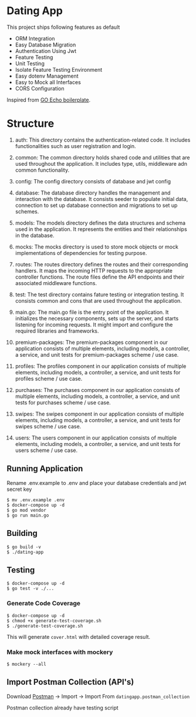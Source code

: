 # Dating App

This project ships following features as default
* ORM Integration
* Easy Database Migration
* Authentication Using Jwt
* Feature Testing
* Unit Testing
* Isolate Feature Testing Environment
* Easy dotenv Management
* Easy to Mock all Interfaces
* CORS Configuration

 Inspired from [GO Echo boilerplate](https://github.com/triaton/go-echo-boilerplate).


# Structure

1. auth: This directory contains the authentication-related code. It includes functionalities such as user registration and login.

2. common: The common directory holds shared code and utilities that are used throughout the application. It includes type, utils, middleware adn common functionality.

3. config: The config directory consists of database and jwt config

4. database: The database directory handles the management and interaction with the database. It consists seeder to populate initial data, connection to set up database connection and migrations to set up schemes.

5. models: The models directory defines the data structures and schema used in the application. It represents the entities and their relationships in the database.

6. mocks: The mocks directory is used to store mock objects or mock implementations of dependencies for testing purpose.

7. routes: The routes directory defines the routes and their corresponding handlers. It maps the incoming HTTP requests to the appropriate controller functions. The route files define the API endpoints and their associated middleware functions.

8. test: The test directory contains fature testing or integration testing. It consists common and cons that are used throughout the application.

9. main.go: The main.go file is the entry point of the application. It initializes the necessary components, sets up the server, and starts listening for incoming requests. It might import and configure the required libraries and frameworks.
    
10. premium-packages: The premium-packages component in our application consists of multiple elements, including models, a controller, a service, and unit tests for premium-packages scheme / use case.

11. profiles: The profiles component in our application consists of multiple elements, including models, a controller, a service, and unit tests for profiles scheme / use case.

12. purchases: The purchases component in our application consists of multiple elements, including models, a controller, a service, and unit tests for purchases scheme / use case.

13. swipes: The swipes component in our application consists of multiple elements, including models, a controller, a service, and unit tests for swipes scheme / use case.

14. users: The users component in our application consists of multiple elements, including models, a controller, a service, and unit tests for users scheme / use case.
    

## Running Application

Rename .env.example to .env and place your database credentials and jwt secret key

```
$ mv .env.example .env
$ docker-compose up -d
$ go mod vendor
$ go run main.go
```

## Building

```
$ go build -v
$ ./dating-app
```

## Testing

```
$ docker-compose up -d
$ go test -v ./...
```

### Generate Code Coverage

```
$ docker-compose up -d
$ chmod +x generate-test-coverage.sh
$ ./generate-test-coverage.sh
```
This will generate `cover.html` with detailed coverage result.

### Make mock interfaces with mockery
```
$ mockery --all
```

## Import Postman Collection (API's)

Download [Postman](https://www.getpostman.com/) -> Import -> Import From `datingapp.postman_collection`

Postman collection already have testing script

